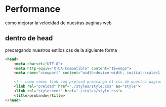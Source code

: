 # Performance

como mejorar la velocidad de nuestras paginas web

## dentro de head

precargando nuestros estilos css de la siguiente forma

```html
<head>
    <meta charset="UTF-8">
    <meta http-equiv="X-UA-Compatible" content="IE=edge">
    <meta name="viewport" content="width=device-width, initial-scale=1.0">

    <!-- como vemos link con preload preacarga el css de nuestra pagina web lo mas rapido posible -->
    <link rel="preload" href="./styles/style.css" as="style">
    <link rel="stylesheet" href="./styles/style.css">
    <title>probando</title>
</head>
```